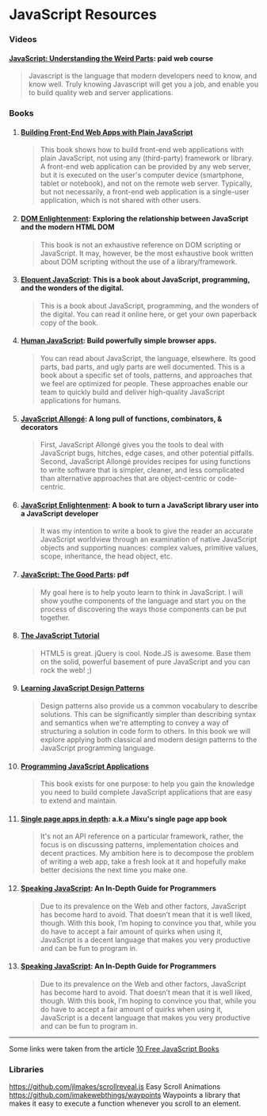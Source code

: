 [Eloquent Javascript]: http://eloquentjavascript.net/
[JavaScript Enlightenment]: http://javascriptenlightenment.com/
[Learning JavaScript Design Patterns]: https://addyosmani.com/resources/essentialjsdesignpatterns/book/
[The JavaScript Tutorial]: http://javascript.info/
[Human JavaScript]: http://read.humanjavascript.com/
[Speaking JavaScript]: http://speakingjs.com/es5/
[Building Front-End Web Apps with Plain JavaScript]: http://web-engineering.info/JsFrontendApp-Book
[Programming JavaScript Applications]: http://chimera.labs.oreilly.com/books/1234000000262/index.html
[Single page apps in depth]: http://singlepageappbook.com/
[DOM Enlightenment]: http://domenlightenment.com/
[JavaScript Allongé]: https://leanpub.com/javascript-allonge/read
[JavaScript: The Good Parts]: http://bdcampbell.net/javascript/book/javascript_the_good_parts.pdf
[10 Free JavaScript Books]: http://sixrevisions.com/javascript/free-javascript-books/
[JavaScript: Understanding the Weird Parts]: https://www.udemy.com/understand-javascript/

# JavaScript Resources

### Videos

#### [JavaScript: Understanding the Weird Parts]: paid web course
> Javascript is the language that modern developers need to know, and know well. Truly knowing Javascript will get you a job, and enable you to build quality web and server applications.

### Books

1. #### [Building Front-End Web Apps with Plain JavaScript]
    > This book shows how to build front-end web applications with plain JavaScript, not using any (third-party) framework or library. A front-end web application can be provided by any web server, but it is executed on the user's computer device (smartphone, tablet or notebook), and not on the remote web server. Typically, but not necessarily, a front-end web application is a single-user application, which is not shared with other users.

1. #### [DOM Enlightenment]: Exploring the relationship between JavaScript and the modern HTML DOM
    > This book is not an exhaustive reference on DOM scripting or JavaScript. It may, however, be the most exhaustive book written about DOM scripting without the use of a library/framework.

1. #### [Eloquent JavaScript]: This is a book about JavaScript, programming, and the wonders of the digital.
    > This is a book about JavaScript, programming, and the wonders of the digital. You can read it online here, or get your own paperback copy of the book.

1. #### [Human JavaScript]: Build powerfully simple browser apps.
    > You can read about JavaScript, the language, elsewhere. Its good parts, bad parts, and ugly parts are well documented.
    > This is a book about a specific set of tools, patterns, and approaches that we feel are optimized for people.
    > These approaches enable our team to quickly build and deliver high-quality JavaScript applications for humans.

1. #### [JavaScript Allongé]: A long pull of functions, combinators, & decorators
    > First, JavaScript Allongé gives you the tools to deal with JavaScript bugs, hitches, edge cases, and other potential pitfalls.
    > Second, JavaScript Allongé provides recipes for using functions to write software that is simpler, cleaner, and less complicated than alternative approaches that are object-centric or code-centric.

1. #### [JavaScript Enlightenment]: A book to turn a JavaScript library user into a JavaScript developer
    > It was my intention to write a book to give the reader an accurate JavaScript worldview through an examination of native JavaScript objects and supporting nuances: complex values, primitive values, scope, inheritance, the head object, etc.

1. #### [JavaScript: The Good Parts]: pdf
    > My goal here is to help youto learn to think in JavaScript. I will show youthe components
of the language and start you on the process of discovering the ways those
components can be put together.

1. #### [The JavaScript Tutorial]
    > HTML5 is great. jQuery is cool. Node.JS is awesome. Base them on the solid, powerful basement of pure JavaScript and you can rock the web! ;)

1. #### [Learning JavaScript Design Patterns]
    > Design patterns also provide us a common vocabulary to describe solutions. This can be significantly simpler than describing syntax and semantics when we're attempting to convey a way of structuring a solution in code form to others.
    > In this book we will explore applying both classical and modern design patterns to the JavaScript programming language.

1. #### [Programming JavaScript Applications]
    > This book exists for one purpose: to help you gain the knowledge you need to build complete JavaScript applications that are easy to extend and maintain.

1. #### [Single page apps in depth]: a.k.a Mixu's single page app book
    > It's not an API reference on a particular framework, rather, the focus is on discussing patterns, implementation choices and decent practices.
    > My ambition here is to decompose the problem of writing a web app, take a fresh look at it and hopefully make better decisions the next time you make one.

1. #### [Speaking JavaScript]: An In-Depth Guide for Programmers
    > Due to its prevalence on the Web and other factors, JavaScript has become hard to avoid. That doesn’t mean that it is well liked, though. With this book, I’m hoping to convince you that, while you do have to accept a fair amount of quirks when using it, JavaScript is a decent language that makes you very productive and can be fun to program in.

1. #### [Speaking JavaScript]: An In-Depth Guide for Programmers
    > Due to its prevalence on the Web and other factors, JavaScript has become hard to avoid. That doesn’t mean that it is well liked, though. With this book, I’m hoping to convince you that, while you do have to accept a fair amount of quirks when using it, JavaScript is a decent language that makes you very productive and can be fun to program in.

------
Some links were taken from the article [10 Free JavaScript Books]


### Libraries

<https://github.com/jlmakes/scrollreveal.js> Easy Scroll Animations
<https://github.com/imakewebthings/waypoints> Waypoints a library that makes it easy to execute a function whenever you scroll to an element. 